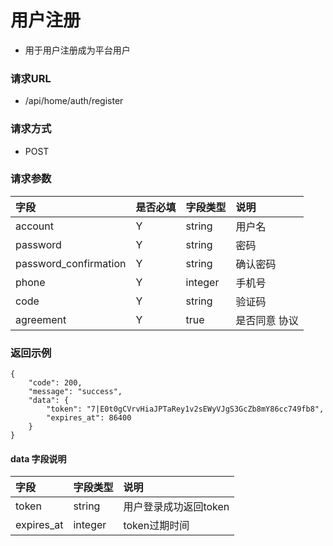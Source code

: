# 用户注册

* 用于用户注册成为平台用户

### 请求URL

* /api/home/auth/register

### 请求方式
* POST

### 请求参数

| 字段                    |是否必填| 字段类型    | 说明   |
|:----------------------| :--- |:--------|:-----|
| account               |Y| string  | 用户名  |
| password              |Y| string  | 密码   |
| password_confirmation |Y| string  | 确认密码 |
| phone                 |Y| integer | 手机号  |
| code                  |Y| string  | 验证码  |
| agreement             |Y| true    | 是否同意 协议 |

### 返回示例

```
{
    "code": 200,
    "message": "success",
    "data": {
        "token": "7|E0t0gCVrvHiaJPTaRey1v2sEWyVJgS3GcZb8mY86cc749fb8",
        "expires_at": 86400
    }
}
```
#### data 字段说明
|字段|字段类型|说明|
| :--- | :--- | :--- |
|token|string|用户登录成功返回token|
|expires_at|integer|token过期时间|
